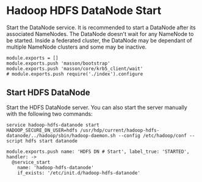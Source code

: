 
# Hadoop HDFS DataNode Start

Start the DataNode service. It is recommended to start a DataNode after its associated
NameNodes. The DataNode doesn't wait for any NameNode to be started. Inside a
federated cluster, the DataNode may be dependant of multiple NameNode clusters
and some may be inactive.

    module.exports = []
    module.exports.push 'masson/bootstrap'
    module.exports.push 'masson/core/krb5_client/wait'
    # module.exports.push require('./index').configure

## Start HDFS DataNode

Start the HDFS DataNode server. You can also start the server manually with
the following two commands:

```
service hadoop-hdfs-datanode start
HADOOP_SECURE_DN_USER=hdfs /usr/hdp/current/hadoop-hdfs-datanode/../hadoop/sbin/hadoop-daemon.sh --config /etc/hadoop/conf --script hdfs start datanode
```

    module.exports.push name: 'HDFS DN # Start', label_true: 'STARTED', handler: ->
      @service_start
        name: 'hadoop-hdfs-datanode'
        if_exists: '/etc/init.d/hadoop-hdfs-datanode'
